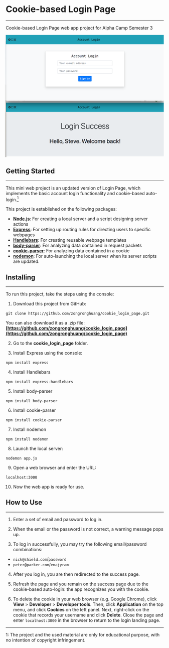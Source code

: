 # Cookie-based Login Page
---
Cookie-based Login Page web app project for Alpha Camp Semester 3

![Demo](/Demo.png)

## Getting Started
---
This mini web project is an updated version of Login Page, which implements the basic account login functionality and cookie-based auto-login.[<sup>1</sup>](#1)

This project is established on the following packages:

+ **[Node.js](https://nodejs.org/en/)**: For creating a local server and a script designing server actions
+ **[Express](https://expressjs.com/)**: For setting up routing rules for directing users to specific webpages
+ **[Handlebars](https://www.npmjs.com/package/express-handlebars)**: For creating reusable webpage templates
+ **[body-parser](https://www.npmjs.com/package/body-parser)**: For analyzing data contained in request packets
+ **[cookie-parser](https://www.npmjs.com/package/cookie-parser)**: For analyzing data contained in a cookie
+ **[nodemon](https://www.npmjs.com/package/nodemon)**: For auto-launching the local server when its server scripts are updated.

## Installing
---
To run this project, take the steps using the console:

1. Download this project from GitHub:
```
git clone https://github.com/zongronghuang/cookie_login_page.git
``` 
You can also download it as a .zip file:
**[https://github.com/zongronghuang/cookie_login_page](https://github.com/zongronghuang/cookie_login_page)**

2. Go to the **cookie_login_page** folder.

3. Install Express using the console:
```
npm install express
```

4. Install Handlebars
```
npm install express-handlebars
```

5. Install body-parser
```
npm install body-parser
```

6. Install cookie-parser
```
npm install cookie-parser
```

7. Install nodemon
```
npm install nodemon
```

8. Launch the local server:
```
nodemon app.js
```

9. Open a web browser and enter the URL:
```
localhost:3000
```

10. Now the web app is ready for use.

## How to Use
---
1. Enter a set of email and password to log in.

2. When the email or the password is not correct, a warning message pops up.

3. To log in successfully, you may try the following email/password combinations:

+ `nick@shield.com`/`password`
+ `peter@parker.com`/`enajyram`

4. After you log in, you are then redirected to the success page.

5. Refresh the page and you remain on the success page due to the cookie-based auto-login: the app recognizes you with the cookie.

6. To delete the cookie in your web browser (e.g. Google Chrome), click **View** > **Developer** > **Developer tools**. Then, click **Application** on the top menu, and click **Cookies** on the left panel. Next, right-click on the cookie that records your username and click **Delete**. Close the page and enter `localhost:3000` in the browser to return to the login landing page.

---
<a class="anchor" id="1">1</a>: The project and the used material are only for educational purpose, with no intention of copyright infringement.